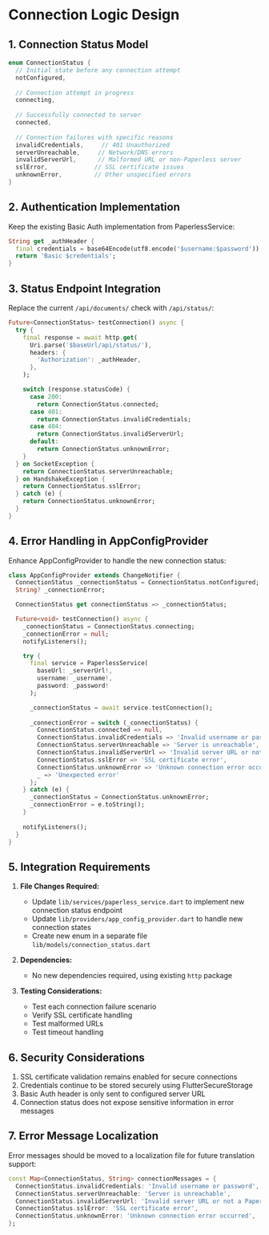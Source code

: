 # Connection Logic Design

## 1. Connection Status Model

```dart
enum ConnectionStatus {
  // Initial state before any connection attempt
  notConfigured,
  
  // Connection attempt in progress
  connecting,
  
  // Successfully connected to server
  connected,
  
  // Connection failures with specific reasons
  invalidCredentials,     // 401 Unauthorized
  serverUnreachable,     // Network/DNS errors
  invalidServerUrl,      // Malformed URL or non-Paperless server
  sslError,             // SSL certificate issues
  unknownError,         // Other unspecified errors
}
```

## 2. Authentication Implementation

Keep the existing Basic Auth implementation from PaperlessService:

```dart
String get _authHeader {
  final credentials = base64Encode(utf8.encode('$username:$password'));
  return 'Basic $credentials';
}
```

## 3. Status Endpoint Integration

Replace the current `/api/documents/` check with `/api/status/`:

```dart
Future<ConnectionStatus> testConnection() async {
  try {
    final response = await http.get(
      Uri.parse('$baseUrl/api/status/'),
      headers: {
        'Authorization': _authHeader,
      },
    );

    switch (response.statusCode) {
      case 200:
        return ConnectionStatus.connected;
      case 401:
        return ConnectionStatus.invalidCredentials;
      case 404:
        return ConnectionStatus.invalidServerUrl;
      default:
        return ConnectionStatus.unknownError;
    }
  } on SocketException {
    return ConnectionStatus.serverUnreachable;
  } on HandshakeException {
    return ConnectionStatus.sslError;
  } catch (e) {
    return ConnectionStatus.unknownError;
  }
}
```

## 4. Error Handling in AppConfigProvider

Enhance AppConfigProvider to handle the new connection status:

```dart
class AppConfigProvider extends ChangeNotifier {
  ConnectionStatus _connectionStatus = ConnectionStatus.notConfigured;
  String? _connectionError;

  ConnectionStatus get connectionStatus => _connectionStatus;

  Future<void> testConnection() async {
    _connectionStatus = ConnectionStatus.connecting;
    _connectionError = null;
    notifyListeners();

    try {
      final service = PaperlessService(
        baseUrl: _serverUrl!,
        username: _username!,
        password: _password!
      );

      _connectionStatus = await service.testConnection();
      
      _connectionError = switch (_connectionStatus) {
        ConnectionStatus.connected => null,
        ConnectionStatus.invalidCredentials => 'Invalid username or password',
        ConnectionStatus.serverUnreachable => 'Server is unreachable',
        ConnectionStatus.invalidServerUrl => 'Invalid server URL or not a Paperless-NGX server',
        ConnectionStatus.sslError => 'SSL certificate error',
        ConnectionStatus.unknownError => 'Unknown connection error occurred',
        _ => 'Unexpected error'
      };
    } catch (e) {
      _connectionStatus = ConnectionStatus.unknownError;
      _connectionError = e.toString();
    }
    
    notifyListeners();
  }
}
```

## 5. Integration Requirements

1. **File Changes Required:**
   - Update `lib/services/paperless_service.dart` to implement new connection status endpoint
   - Update `lib/providers/app_config_provider.dart` to handle new connection states
   - Create new enum in a separate file `lib/models/connection_status.dart`

2. **Dependencies:**
   - No new dependencies required, using existing `http` package

3. **Testing Considerations:**
   - Test each connection failure scenario
   - Verify SSL certificate handling
   - Test malformed URLs
   - Test timeout handling

## 6. Security Considerations

1. SSL certificate validation remains enabled for secure connections
2. Credentials continue to be stored securely using FlutterSecureStorage
3. Basic Auth header is only sent to configured server URL
4. Connection status does not expose sensitive information in error messages

## 7. Error Message Localization

Error messages should be moved to a localization file for future translation support:

```dart
const Map<ConnectionStatus, String> connectionMessages = {
  ConnectionStatus.invalidCredentials: 'Invalid username or password',
  ConnectionStatus.serverUnreachable: 'Server is unreachable',
  ConnectionStatus.invalidServerUrl: 'Invalid server URL or not a Paperless-NGX server',
  ConnectionStatus.sslError: 'SSL certificate error',
  ConnectionStatus.unknownError: 'Unknown connection error occurred',
};